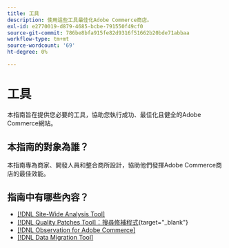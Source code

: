 ```yaml
---
title: 工具
description: 使用這些工具最佳化Adobe Commerce商店。
exl-id: e2770019-d879-4685-bcbe-791550f49cf0
source-git-commit: 786be8bfa915fe82d9316f51662b20bde71abbaa
workflow-type: tm+mt
source-wordcount: '69'
ht-degree: 0%

---
```


# 工具

本指南旨在提供您必要的工具，協助您執行成功、最佳化且健全的Adobe Commerce網站。

## 本指南的對象為誰？

本指南專為商家、開發人員和整合商所設計，協助他們發揮Adobe Commerce商店的最佳效能。

## 指南中有哪些內容？

* [[!DNL Site-Wide Analysis Tool]](../tools/site-wide-analysis-tool/intro.md)
* [[!DNL Quality Patches Tool]：搜尋修補程式](https://experienceleague.adobe.com/tools/commerce-quality-patches/index.html){target="_blank"}
* [[!DNL Observation for Adobe Commerce]](../tools/observation-for-adobe-commerce/intro.md)
* [[!DNL Data Migration Tool]](data-migration-tool/how-migration-works.md)
